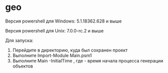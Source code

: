 # geo

Версия powershell для Windows: 5.1.18362.628 и выше

Версия powershell для Unix: 7.0.0-rc.2 и выше

Для запуска:
1. Перейдите в директорию, куда был сохранен проект
2. Выполните Import-Module Main.psm1
3. Выполните Main -InitialTime <time in milliseconds>, где <time in milliseconds> - время начала процесса генерации объектов
